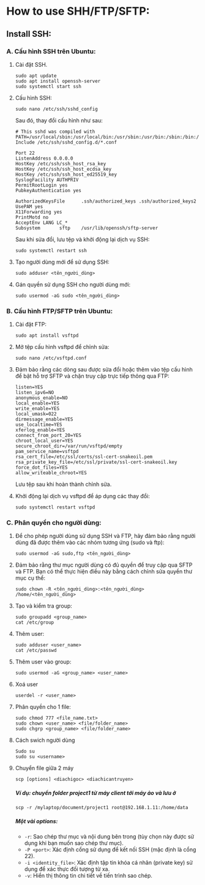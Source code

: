 # How to use SHH/FTP/SFTP:
## Install SSH:
### **A. Cấu hình SSH trên Ubuntu:**
1. Cài đặt SSH.
   ```
   sudo apt update
   sudo apt install openssh-server
   sudo systemctl start ssh
   ```

2. Cấu hình SSH:
   ```
   sudo nano /etc/ssh/sshd_config
   ```
   Sau đó, thay đổi cấu hình như sau:
   ```
   # This sshd was compiled with       PATH=/usr/local/sbin:/usr/local/bin:/usr/sbin:/usr/bin:/sbin:/bin:/usr/games
   Include /etc/ssh/sshd_config.d/*.conf

   Port 22
   ListenAddress 0.0.0.0
   HostKey /etc/ssh/ssh_host_rsa_key
   HostKey /etc/ssh/ssh_host_ecdsa_key
   HostKey /etc/ssh/ssh_host_ed25519_key
   SyslogFacility AUTHPRIV
   PermitRootLogin yes
   PubkeyAuthentication yes

   AuthorizedKeysFile      .ssh/authorized_keys .ssh/authorized_keys2
   UsePAM yes
   X11Forwarding yes
   PrintMotd no
   AcceptEnv LANG LC_*
   Subsystem       sftp    /usr/lib/openssh/sftp-server
   ```
   Sau khi sửa đổi, lưu tệp và khởi động lại dịch vụ SSH:
   ```
   sudo systemctl restart ssh
   ```

4. Tạo người dùng mới để sử dụng SSH:
   ```
   sudo adduser <tên_người_dùng>
   ```

5. Gán quyền sử dụng SSH cho người dùng mới:
   ```
   sudo usermod -aG sudo <tên_người_dùng>
   ```

### **B. Cấu hình FTP/SFTP trên Ubuntu:**
1. Cài đặt FTP:
   ```
   sudo apt install vsftpd
   ```

2. Mở tệp cấu hình vsftpd để chỉnh sửa:
   ```
   sudo nano /etc/vsftpd.conf
   ```

3. Đảm bảo rằng các dòng sau được sửa đổi hoặc thêm vào tệp cấu hình để bật hỗ trợ SFTP và chặn truy cập trực tiếp thông qua FTP:
   ```
   listen=YES
   listen_ipv6=NO
   anonymous_enable=NO
   local_enable=YES
   write_enable=YES
   local_umask=022
   dirmessage_enable=YES
   use_localtime=YES
   xferlog_enable=YES
   connect_from_port_20=YES
   chroot_local_user=YES
   secure_chroot_dir=/var/run/vsftpd/empty
   pam_service_name=vsftpd
   rsa_cert_file=/etc/ssl/certs/ssl-cert-snakeoil.pem
   rsa_private_key_file=/etc/ssl/private/ssl-cert-snakeoil.key
   force_dot_files=YES
   allow_writeable_chroot=YES
   ```
   Lưu tệp sau khi hoàn thành chỉnh sửa.

4. Khởi động lại dịch vụ vsftpd để áp dụng các thay đổi:
   ```
   sudo systemctl restart vsftpd
   ```

### **C. Phân quyền cho người dùng:**
1. Để cho phép người dùng sử dụng SSH và FTP, hãy đảm bảo rằng người dùng đã được thêm vào các nhóm tương ứng (sudo và ftp):
   ```
   sudo usermod -aG sudo,ftp <tên_người_dùng>
   ```

2. Đảm bảo rằng thư mục người dùng có đủ quyền để truy cập qua SFTP và FTP. Bạn có thể thực hiện điều này bằng cách chỉnh sửa quyền thư mục cụ thể:
   ```
   sudo chown -R <tên_người_dùng>:<tên_người_dùng> /home/<tên_người_dùng>
   ```
3. Tạo và kiểm tra group: 
   ```
   sudo groupadd <group_name>
   cat /etc/group
   ```
4. Thêm user:
   ``` 
   sudo adduser <user_name>
   cat /etc/passwd
   ```
5. Thêm user vào group:
   ```
   sudo usermod -aG <group_name> <user_name>
   ```
6. Xoá user
   ```
   userdel -r <user_name>
   ```
7. Phân quyền cho 1 file:
   ```
   sudo chmod 777 <file_name.txt>
   sudo chown <user_name> <file/folder_name>
   sudo chgrp <group_name> <file/folder_name>
   ```
8. Cách swich người dùng
   ```
   Sudo su
   sudo su <username>
   ```
9. Chuyển file giữa 2 máy
   ```
   scp [options] <diachigoc> <diachicantruyen>
   ```
   ##### Ví dụ: chuyển folder project1 từ máy client tới máy ảo và lưu ở 
   ```
   scp -r /mylaptop/document/project1 root@192.168.1.11:/home/data
   ```
   ##### Một vài options:
   - `-r`: Sao chép thư mục và nội dung bên trong (tùy chọn này được sử dụng khi bạn muốn sao chép thư mục).
   - `-P <port>`: Xác định cổng sử dụng để kết nối SSH (mặc định là cổng 22).
   - `-i <identity_file>`: Xác định tập tin khóa cá nhân (private key) sử dụng để xác thực đối tượng từ xa.
   - `-v`: Hiển thị thông tin chi tiết về tiến trình sao chép.
   











